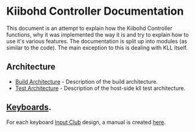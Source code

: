 # Kiibohd Controller Documentation

This document is an attempt to explain how the Kiibohd Controller functions, why it was implemented the way it is and try to explain how to use it's various features.
The documentation is split up into modules (as similar to the code).
The main exception to this is dealing with KLL itself.


## Architecture

* [Build Architecture](BuildArchitecture.md) - Description of the build architecture.
* [Test Architecture](TestArchitecture.md) - Description of the host-side kll test architecture.


## [Keyboards](Keyboards).

For each keyboard [Input Club](https://input.club) design, a manual is created [here](Keyboards).


